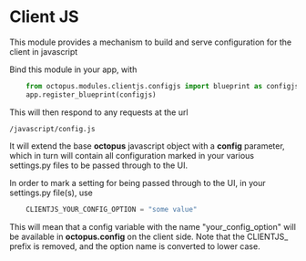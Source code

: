 # Client JS

This module provides a mechanism to build and serve configuration for the client in javascript

Bind this module in your app, with

```python
    from octopus.modules.clientjs.configjs import blueprint as configjs
    app.register_blueprint(configjs)
```

This will then respond to any requests at the url

    /javascript/config.js

It will extend the base **octopus** javascript object with a **config** parameter, which in turn will contain all
configuration marked in your various settings.py files to be passed through to the UI.

In order to mark a setting for being passed through to the UI, in your settings.py file(s), use

```python
    CLIENTJS_YOUR_CONFIG_OPTION = "some value"
```

This will mean that a config variable with the name "your_config_option" will be available in **octopus.config** on the client
side.  Note that the CLIENTJS_ prefix is removed, and the option name is converted to lower case.